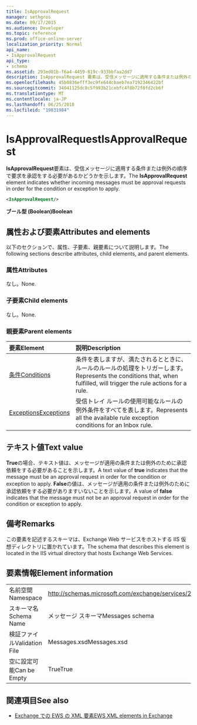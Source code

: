 ```yaml
---
title: IsApprovalRequest
manager: sethgros
ms.date: 09/17/2015
ms.audience: Developer
ms.topic: reference
ms.prod: office-online-server
localization_priority: Normal
api_name:
- IsApprovalRequest
api_type:
- schema
ms.assetid: 293ed01b-f6a4-4459-819c-933bbfaa2dd7
description: IsApprovalRequest 要素は、受信メッセージに適用する条件または例外の順序で要求を承認をする必要があるかどうかを示します。
ms.openlocfilehash: 45b0836efff3ec9fe644cbaeb7ea7192346422bf
ms.sourcegitcommit: 34041125dc8c5f993b21cebfc4f8b72f0fd2cb6f
ms.translationtype: MT
ms.contentlocale: ja-JP
ms.lasthandoff: 06/25/2018
ms.locfileid: "19831984"
---
```

# <a name="isapprovalrequest"></a><span data-ttu-id="c6321-103">IsApprovalRequest</span><span class="sxs-lookup"><span data-stu-id="c6321-103">IsApprovalRequest</span></span>

<span data-ttu-id="c6321-104">**IsApprovalRequest**要素は、受信メッセージに適用する条件または例外の順序で要求を承認をする必要があるかどうかを示します。</span><span class="sxs-lookup"><span data-stu-id="c6321-104">The **IsApprovalRequest** element indicates whether incoming messages must be approval requests in order for the condition or exception to apply.</span></span> 
  
```XML
<IsApprovalRequest/>
```

 <span data-ttu-id="c6321-105">**ブール型 (Boolean)**</span><span class="sxs-lookup"><span data-stu-id="c6321-105">**Boolean**</span></span>
## <a name="attributes-and-elements"></a><span data-ttu-id="c6321-106">属性および要素</span><span class="sxs-lookup"><span data-stu-id="c6321-106">Attributes and elements</span></span>

<span data-ttu-id="c6321-107">以下のセクションで、属性、子要素、親要素について説明します。</span><span class="sxs-lookup"><span data-stu-id="c6321-107">The following sections describe attributes, child elements, and parent elements.</span></span>
  
### <a name="attributes"></a><span data-ttu-id="c6321-108">属性</span><span class="sxs-lookup"><span data-stu-id="c6321-108">Attributes</span></span>

<span data-ttu-id="c6321-109">なし。</span><span class="sxs-lookup"><span data-stu-id="c6321-109">None.</span></span>
  
### <a name="child-elements"></a><span data-ttu-id="c6321-110">子要素</span><span class="sxs-lookup"><span data-stu-id="c6321-110">Child elements</span></span>

<span data-ttu-id="c6321-111">なし。</span><span class="sxs-lookup"><span data-stu-id="c6321-111">None.</span></span>
  
### <a name="parent-elements"></a><span data-ttu-id="c6321-112">親要素</span><span class="sxs-lookup"><span data-stu-id="c6321-112">Parent elements</span></span>

|<span data-ttu-id="c6321-113">**要素**</span><span class="sxs-lookup"><span data-stu-id="c6321-113">**Element**</span></span>|<span data-ttu-id="c6321-114">**説明**</span><span class="sxs-lookup"><span data-stu-id="c6321-114">**Description**</span></span>|
|:-----|:-----|
|[<span data-ttu-id="c6321-115">条件</span><span class="sxs-lookup"><span data-stu-id="c6321-115">Conditions</span></span>](conditions.md) <br/> |<span data-ttu-id="c6321-116">条件を表しますが、満たされるとときに、ルールのルールの処理をトリガーします。</span><span class="sxs-lookup"><span data-stu-id="c6321-116">Represents the conditions that, when fulfilled, will trigger the rule actions for a rule.</span></span>  <br/> |
|[<span data-ttu-id="c6321-117">Exceptions</span><span class="sxs-lookup"><span data-stu-id="c6321-117">Exceptions</span></span>](exceptions.md) <br/> |<span data-ttu-id="c6321-118">受信トレイ ルールの使用可能なルールの例外条件をすべてを表します。</span><span class="sxs-lookup"><span data-stu-id="c6321-118">Represents all the available rule exception conditions for an Inbox rule.</span></span>  <br/> |
   
## <a name="text-value"></a><span data-ttu-id="c6321-119">テキスト値</span><span class="sxs-lookup"><span data-stu-id="c6321-119">Text value</span></span>

<span data-ttu-id="c6321-120">**True**の場合、テキスト値は、メッセージが適用の条件または例外のために承認依頼をする必要があることを示します。</span><span class="sxs-lookup"><span data-stu-id="c6321-120">A text value of **true** indicates that the message must be an approval request in order for the condition or exception to apply.</span></span> <span data-ttu-id="c6321-121">**False**の値は、メッセージが適用の条件または例外のために承認依頼をする必要がありますいないことを示します。</span><span class="sxs-lookup"><span data-stu-id="c6321-121">A value of **false** indicates that the message must not be an approval request in order for the condition or exception to apply.</span></span> 
  
## <a name="remarks"></a><span data-ttu-id="c6321-122">備考</span><span class="sxs-lookup"><span data-stu-id="c6321-122">Remarks</span></span>

<span data-ttu-id="c6321-123">この要素を記述するスキーマは、Exchange Web サービスをホストする IIS 仮想ディレクトリに置かれています。</span><span class="sxs-lookup"><span data-stu-id="c6321-123">The schema that describes this element is located in the IIS virtual directory that hosts Exchange Web Services.</span></span>
  
## <a name="element-information"></a><span data-ttu-id="c6321-124">要素情報</span><span class="sxs-lookup"><span data-stu-id="c6321-124">Element information</span></span>

|||
|:-----|:-----|
|<span data-ttu-id="c6321-125">名前空間</span><span class="sxs-lookup"><span data-stu-id="c6321-125">Namespace</span></span>  <br/> |http://schemas.microsoft.com/exchange/services/2006/messages  <br/> |
|<span data-ttu-id="c6321-126">スキーマ名</span><span class="sxs-lookup"><span data-stu-id="c6321-126">Schema Name</span></span>  <br/> |<span data-ttu-id="c6321-127">メッセージ スキーマ</span><span class="sxs-lookup"><span data-stu-id="c6321-127">Messages schema</span></span>  <br/> |
|<span data-ttu-id="c6321-128">検証ファイル</span><span class="sxs-lookup"><span data-stu-id="c6321-128">Validation File</span></span>  <br/> |<span data-ttu-id="c6321-129">Messages.xsd</span><span class="sxs-lookup"><span data-stu-id="c6321-129">Messages.xsd</span></span>  <br/> |
|<span data-ttu-id="c6321-130">空に設定可能</span><span class="sxs-lookup"><span data-stu-id="c6321-130">Can be Empty</span></span>  <br/> |<span data-ttu-id="c6321-131">True</span><span class="sxs-lookup"><span data-stu-id="c6321-131">True</span></span>  <br/> |
   
## <a name="see-also"></a><span data-ttu-id="c6321-132">関連項目</span><span class="sxs-lookup"><span data-stu-id="c6321-132">See also</span></span>



- [<span data-ttu-id="c6321-133">Exchange での EWS の XML 要素</span><span class="sxs-lookup"><span data-stu-id="c6321-133">EWS XML elements in Exchange</span></span>](ews-xml-elements-in-exchange.md)

